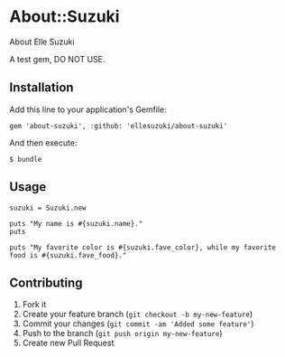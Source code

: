 # About::Suzuki

About Elle Suzuki

A test gem, DO NOT USE.

## Installation

Add this line to your application's Gemfile:

    gem 'about-suzuki', :github: 'ellesuzuki/about-suzuki'

And then execute:

    $ bundle

## Usage

```
suzuki = Suzuki.new

puts "My name is #{suzuki.name}."
puts

puts "My favorite color is #{suzuki.fave_color}, while my favorite food is #{suzuki.fave_food}."
```

## Contributing

1. Fork it
2. Create your feature branch (`git checkout -b my-new-feature`)
3. Commit your changes (`git commit -am 'Added some feature'`)
4. Push to the branch (`git push origin my-new-feature`)
5. Create new Pull Request
